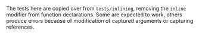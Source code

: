 The tests here are copied over from `tests/inlining`, removing the `inline` modifier from function declarations. Some are expected to work, others produce errors because of modification
of captured arguments or capturing references.